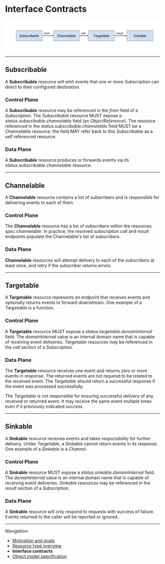 # Interface Contracts

<!-- This image is sourced from https://drive.google.com/open?id=1Mgn0Oz85M9W1Pwfnw3u0OhZmIIxSxcM3lZUEZyPCoB0 -->

![Interface Contracts Overview](images/interface-contracts-overview.svg)

---

## Subscribable

A **Subscribable** resource will emit events that one or more _Subscription_
can direct to their configured destination.

### Control Plane

A **Subscribable** resource may be referenced in the _from_ field of a
_Subscription_. The _Subscribable_ resource MUST expose a
_status.subscribable.channelable_ field (an _ObjectReference_). The resource
referenced in the _status.subscribable.channelable_ field MUST be a
_Channelable_ resource; the field MAY refer back to this _Subscribable_ as a
self referenced resource.

### Data Plane

A **Subscribable** resource produces or forwards events via its
_status.subscribable.channelable_ resource.

---

## Channelable

A **Channelable** resource contains a list of subscribers and is responsible
for delivering events to each of them.

### Control Plane

The **Channelable** resource has a list of _subscribers_ within the resources
_spec.channelable_. In practice, the resolved _subscription_ _call_ and
_result_ endpoints populate the Channelable's list of _subscribers_.

### Data Plane

**Channelable** resources will attempt delivery to each of the _subscribers_
at least once, and retry if the subscriber returns errors.

---

## Targetable

A **Targetable** resource represents an endpoint that receives events and
optionally returns events to forward downstream. One example of a _Targetable_
is a function.

### Control Plane

A **Targetable** resource MUST expose a _status.targetable.domainInternal_
field. The _domainInternal_ value is an internal domain name that is capable of
receiving event deliveries. _Targetable_ resources may be referenced in the
_call_ section of a _Subscription_.

### Data Plane

The **Targetable** resource receives one event and returns zero or more events in
response. The returned events are not required to be related to the received
event. The _Targetable_ should return a successful response if the event was
processed successfully.

The _Targetable_ is not responsible for ensuring successful delivery of any
received or returned event. It may receive the same event multiple times even
if it previously indicated success.

---

## Sinkable

A **Sinkable** resource receives events and takes responsibility for further
delivery. Unlike _Targetable_, a _Sinkable_ cannot return events in its
response. One example of a _Sinkable_ is a _Channel_.

### Control Plane

A **Sinkable** resource MUST expose a _status.sinkable.domainInternal_ field.
The _domainInternal_ value is an internal domain name that is capable of
receiving event deliveries. _Sinkable_ resources may be referenced in the
_result_ section of a _Subscription_.

### Data Plane

A **Sinkable** resource will only respond to requests with success of failure.
Events returned to the caller will be reported or ignored.

---

_Navigation_:

- [Motivation and goals](motivation.md)
- [Resource type overview](overview.md)
- **Interface contracts**
- [Object model specification](spec.md)
